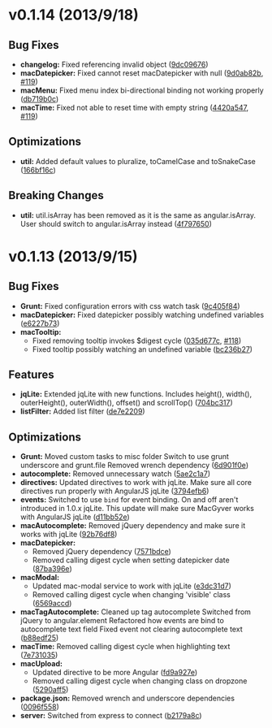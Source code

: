 # v0.1.14 (2013/9/18)
## Bug Fixes
- **changelog:** Fixed referencing invalid object
  ([9dc09676](https://github.com/StartTheShift/MacGyver/commit/9dc09676c3ab2b02e0b4e6eaab596759cd596e9d))
- **macDatepicker:** Fixed cannot reset macDatepicker with null
  ([9d0ab82b](https://github.com/StartTheShift/MacGyver/commit/9d0ab82b0b72b2c9c60996d9b9c5dd59c8677f29),
   [#119](https://github.com/StartTheShift/MacGyver/issues/119))
- **macMenu:** Fixed menu index bi-directional binding not working properly
  ([db719b0c](https://github.com/StartTheShift/MacGyver/commit/db719b0cd128fcb42873296257e08958a05a1df6))
- **macTime:** Fixed not able to reset time with empty string
  ([4420a547](https://github.com/StartTheShift/MacGyver/commit/4420a5478eb6474490ae9b00e603a360cf75732f),
   [#119](https://github.com/StartTheShift/MacGyver/issues/119))

## Optimizations
- **util:** Added default values to pluralize, toCamelCase and toSnakeCase
  ([166bf16c](https://github.com/StartTheShift/MacGyver/commit/166bf16cf7104ceea64e5f260fe658f920a4f452))

## Breaking Changes
- **util:**  util.isArray has been removed as it is the same as angular.isArray. User should switch to angular.isArray instead
  ([4f797650](https://github.com/StartTheShift/MacGyver/commit/4f7976505d5d547b59786e4538c50b7ccb76c672))


# v0.1.13 (2013/9/15)
## Bug Fixes
- **Grunt:** Fixed configuration errors with css watch task
  ([9c405f84](https://github.com/StartTheShift/MacGyver/commit/9c405f844a9b0884c1e3cfb6b7e69d17f9ac02e8))
- **macDatepicker:** Fixed datepicker possibly watching undefined variables
  ([e6227b73](https://github.com/StartTheShift/MacGyver/commit/e6227b73fc8995a8a2e30d240ddaf75d74c874e7))
- **macTooltip:**
  - Fixed removing tooltip invokes $digest cycle
  ([035d677c](https://github.com/StartTheShift/MacGyver/commit/035d677ca571f8a2b8d7fd0619e4ba540ea71757),
   [#118](https://github.com/StartTheShift/MacGyver/issues/118))
  - Fixed tooltip possibly watching an undefined variable
  ([bc236b27](https://github.com/StartTheShift/MacGyver/commit/bc236b27718a803d42864a626ed7febbe726e630))

## Features
- **jqLite:** Extended jqLite with new functions. Includes height(), width(), outerHeight(), outerWidth(), offset() and scrollTop()
  ([704bc317](https://github.com/StartTheShift/MacGyver/commit/704bc31730aa0e35706704ca8dc6757f57b8bb96))
- **listFilter:** Added list filter
  ([de7e2209](https://github.com/StartTheShift/MacGyver/commit/de7e22097065da2f5472eee72306d24b4e78deb4))

## Optimizations
- **Grunt:** Moved custom tasks to misc folder Switch to use grunt underscore and grunt.file Removed wrench dependency
  ([6d901f0e](https://github.com/StartTheShift/MacGyver/commit/6d901f0e2d2da46200e145e3a1dbc7ef4f48f919))
- **autocomplete:** Removed unnecessary watch
  ([5ae2c1a7](https://github.com/StartTheShift/MacGyver/commit/5ae2c1a7ccea81dcf5278cc89622377948e30bbe))
- **directives:** Updated directives to work with jqLite. Make sure all core directives run properly with AngularJS jqLite
  ([3794efb6](https://github.com/StartTheShift/MacGyver/commit/3794efb64134db9495a591fe5f4d6165a0cffd70))
- **events:** Switched to use `bind` for event binding. On and off aren't introduced in 1.0.x jqLite. This update will make sure MacGyver works with AngularJS jqLite
  ([d11bb52e](https://github.com/StartTheShift/MacGyver/commit/d11bb52e6c880e59b871cab716d34cb8e57a2525))
- **macAutocomplete:** Removed jQuery dependency and make sure it works with jqLite
  ([92b76df8](https://github.com/StartTheShift/MacGyver/commit/92b76df8ed2d5403190fa240c2bb0dfa5bb1d1fe))
- **macDatepicker:**
  - Removed jQuery dependency
  ([7571bdce](https://github.com/StartTheShift/MacGyver/commit/7571bdce95014349eccbc3bfd78b6cdac17b1e87))
  - Removed calling digest cycle when setting datepicker date
  ([87ba396e](https://github.com/StartTheShift/MacGyver/commit/87ba396e0fe5fd97005032cba6a55c8ec89f64e1))
- **macModal:**
  - Updated mac-modal service to work with jqLite
  ([e3dc31d7](https://github.com/StartTheShift/MacGyver/commit/e3dc31d703cb08786d3c8cf4c65d562780153204))
  - Removed calling digest cycle when changing 'visible' class
  ([6569accd](https://github.com/StartTheShift/MacGyver/commit/6569accd486c8562dda208af2982d39191e5377f))
- **macTagAutocomplete:** Cleaned up tag autocomplete Switched from jQuery to angular.element Refactored how events are bind to autocomplete text field Fixed event not clearing autocomplete text
  ([b88edf25](https://github.com/StartTheShift/MacGyver/commit/b88edf25c5d6f5adbc6770a4f3a8148b88a3a64e))
- **macTime:** Removed calling digest cycle when highlighting text
  ([7e731035](https://github.com/StartTheShift/MacGyver/commit/7e731035786915f9290fb733d3c6d208c493823d))
- **macUpload:**
  - Updated directive to be more Angular
  ([fd9a927e](https://github.com/StartTheShift/MacGyver/commit/fd9a927ee403f4c75810f420a3897472201f9804))
  - Removed calling digest cycle when changing class on dropzone
  ([5290aff5](https://github.com/StartTheShift/MacGyver/commit/5290aff5285d9395cc3a56ab2c8f6d31ebf8f6b0))
- **package.json:** Removed wrench and underscore dependencies
  ([0096f558](https://github.com/StartTheShift/MacGyver/commit/0096f558847c4b52335ca9c5add340998845c696))
- **server:** Switched from express to connect
  ([b2179a8c](https://github.com/StartTheShift/MacGyver/commit/b2179a8c38677dbefbcb8c35f4dd20fdc18ca788))


